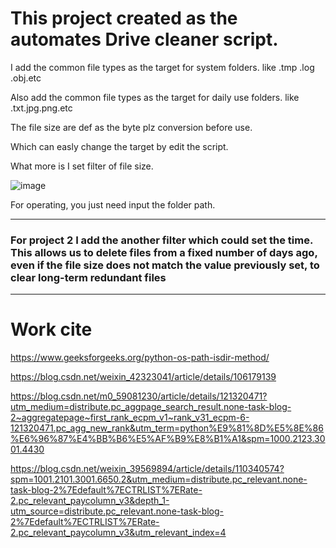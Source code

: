 <h1>This project created as the automates Drive cleaner script.</h1> 
<body>
<p>

I add the common file types as the target for system folders. like .tmp .log .obj.etc 
  
Also add the common file types as the target for daily use folders. like .txt.jpg.png.etc 
  
The file size are def as the byte plz conversion before use. 
  
Which can easly change the target by edit the script. 

What more is I set filter of file size.  
  
![image](https://user-images.githubusercontent.com/55423948/154861749-2db41ed3-1e81-42ff-bfc8-c9e62aa7156e.png)
  
For operating, you just need input the folder path. 

<hr / >
<h3>
For project 2 I add the another filter which could set the time. This allows us to delete files from a fixed number of days ago, even if the file size does not match the value previously set, to clear long-term redundant files
</h3>
</p>
</body>

<hr / >

<h1> Work cite</h1>

<body>
<p1>
  
https://www.geeksforgeeks.org/python-os-path-isdir-method/

https://blog.csdn.net/weixin_42323041/article/details/106179139 

https://blog.csdn.net/m0_59081230/article/details/121320471?utm_medium=distribute.pc_aggpage_search_result.none-task-blog-2~aggregatepage~first_rank_ecpm_v1~rank_v31_ecpm-6-121320471.pc_agg_new_rank&utm_term=python%E9%81%8D%E5%8E%86%E6%96%87%E4%BB%B6%E5%AF%B9%E8%B1%A1&spm=1000.2123.3001.4430

https://blog.csdn.net/weixin_39569894/article/details/110340574?spm=1001.2101.3001.6650.2&utm_medium=distribute.pc_relevant.none-task-blog-2%7Edefault%7ECTRLIST%7ERate-2.pc_relevant_paycolumn_v3&depth_1-utm_source=distribute.pc_relevant.none-task-blog-2%7Edefault%7ECTRLIST%7ERate-2.pc_relevant_paycolumn_v3&utm_relevant_index=4

</p1>
</body>

